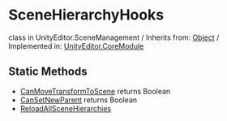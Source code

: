 # SceneHierarchyHooks
class in UnityEditor.SceneManagement
 / Inherits from: <a href="https://docs.unity3d.com/6000.1/Documentation/ScriptReference/Object.html">Object</a> / Implemented in: <a href="https://docs.unity3d.com/6000.1/Documentation/ScriptReference/UnityEditor.CoreModule.html">UnityEditor.CoreModule</a>

## Static Methods
- <a href="https://docs.unity3d.com/6000.1/Documentation/ScriptReference/SceneHierarchyHooks.CanMoveTransformToScene.html">CanMoveTransformToScene</a> returns Boolean
- <a href="https://docs.unity3d.com/6000.1/Documentation/ScriptReference/SceneHierarchyHooks.CanSetNewParent.html">CanSetNewParent</a> returns Boolean
- <a href="https://docs.unity3d.com/6000.1/Documentation/ScriptReference/SceneHierarchyHooks.ReloadAllSceneHierarchies.html">ReloadAllSceneHierarchies</a>
